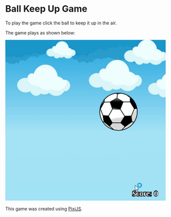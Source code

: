 # Ball Keep Up Game
To play the game click the ball to keep it up in the air. 

The game plays as shown below: 

![Gameplay](/images/gameplay.gif)

This game was created using [PixiJS](http://www.pixijs.com/). 
